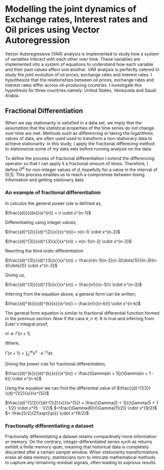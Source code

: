 # Modelling the joint dynamics of Exchange rates, Interest rates and Oil prices using Vector Autoregression

Vector Autoregressive (VAR) analysis is implemented to study how a system of variables interact with each other over time. These variables are implemented into a system of equations to understand how each variable and their past values affect one another. VAR analysis is perfectly catered to study the joint evolution of oil prices, exchange rates and interest rates. I hypothesize that the relationships between oil prices, exchange rates and interest rates differ across oil-producing countries. I investigate this hypothesis for three countries namely: United States, Venezuela and Saudi Arabia.

## Fractional Differentiation

When we say stationarity is satisfied in a data set, we imply that the assumption that the statistical properties of the time series do not change over time are met. Methods such as differencing or taking the logarithmic values of data, are often used used to transform a non-stationary data to achieve stationarity. In this study, I apply the fractional differecing method to stationarize some of my data sets before running analysis on the data.

To define the process of fractional differentiation I extend the differencing operator so that I can apply it a fractional amount of times. Therefore, I define $D^{d}$ for non-integer values of $d$, hopefully for a value in the interval of [0,1]. This process enables us to reach a compromise between losing information and getting stationary data

### An example of fractional differentiation
In calculus the general power rule is defined as, 

$\frac{{d}}{{dx}}(x^{n}) = n \cdot x^{n-1}$

Differentiating using integer values,

$\frac{{d}^{2}}{{d}^{2}{x}}(x^{n})= n(n-1) \cdot x^{n-2}$

$\frac{{d}^{3}}{{d}^{3}{x}}(x^{n}) = n(n-1)(n-2) \cdot x^{n-3}$

Rewriting the third order differentiation

$\frac{{d}^{3}}{{d}^{3}{x}}(x^{n}) = \frac{n(n-1)(n-2)(n-3)\dots(1)}{(n-3)(n-4)\dots(1)} \cdot x^{n-3}$

Giving us,

$\frac{{d}^{3}}{{d}^{3}{x}}(x^{n}) = \frac{n!}{(n-3)!} \cdot x^{n-3}$

Inferring from the equation above, a general form can be written, 

$\frac{{d}^{k}}{{d}^{k}{x}}(x^{n}) = \frac{n!}{(n-k)!} \cdot x^{n-k}$

The general form equation is similar to fractional differential function formed in the previous section. Now if the case $k,n \in \mathbb{R}$ is true and inferring from Euler's integral proof, 

$n! \cong \Gamma(n + 1)$

Where, 
    
$\Gamma(n + 1) = \int_{0}^{\infty}x^{n} \cdot e^{-x}dx$

Giving the power rule for fractional differentiation, 

$\frac{{d}^{k}}{{d}^{k}{x}}(x^{n}) = \frac{\Gamma(n + 1)}{\Gamma(n + 1 - k)} \cdot x^{n-k}$

Using the equation we can find the differential value of $\frac{{d}^{1/2}}{{d}^{1/2}{x}}(x^{5})$

$\frac{{d}^{1/2}}{{d}^{1/2}{x}}(x^{5}) = \frac{\Gamma(5 + 1)}{\Gamma(5 + 1 - 1/2} \cdot x^{5 - 1/2}$
$=\frac{\Gamma(6)}{\Gamma(11/2)} \cdot x^{9/2}$
$= \frac{5/2}{21\sqrt{\pi}} \cdot x^{9/2}$

### Fractionally differentiating a dataset

Fractionally differentiating a dataset retains comparitively more information or memory. On the contrary, integer-differentiated series such as returns exhibit a finite memory span, meaning that historical data is completely discarded after a certain sample window. When stationarity transformations erase all data memory, statisticians turn to intricate mathematical methods to capture any remaining residual signals, often leading to suprious results. 


